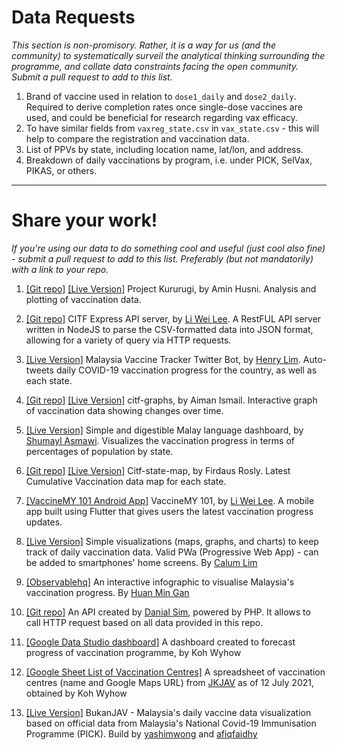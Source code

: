 # Data Requests

_This section is non-promisory. Rather, it is a way for us (and the community) to systematically surveil the analytical thinking surrounding the programme, and collate data constraints facing the open community. Submit a pull request to add to this list._

1) Brand of vaccine used in relation to `dose1_daily` and `dose2_daily`. Required to derive completion rates once single-dose vaccines are used, and could be beneficial for research regarding vax efficacy.
2) To have similar fields from `vaxreg_state.csv` in `vax_state.csv` - this will help to compare the registration and vaccination data.
3) List of PPVs by state, including location name, lat/lon, and address.
4) Breakdown of daily vaccinations by program, i.e. under PICK, SelVax, PIKAS, or others.

---

# Share your work!

_If you're using our data to do something cool and useful (just cool also fine) - submit a pull request to add to this list. Preferably (but not mandatorily) with a link to your repo._

1) [[Git repo]](https://github.com/aminhusni/project_kururugi_offline)
[[Live Version]](https://kururugi.blob.core.windows.net/kururugi/index.html)
Project Kururugi, by Amin Husni. Analysis and plotting of vaccination data.


2) [[Git repo]](https://github.com/leeliwei930/citf-express-api)
CITF Express API server, by [Li Wei Lee](https://techrino.net). A RestFUL API server written in NodeJS to parse the CSV-formatted data into JSON format, allowing for a variety of query via HTTP requests.


3) [[Live Version]](https://twitter.com/MYVaccineCount)
Malaysia Vaccine Tracker Twitter Bot, by [Henry Lim](https://twitter.com/henrylim96). Auto-tweets daily COVID-19 vaccination progress for the country, as well as each state.


4) [[Git repo]](https://github.com/pokgak/citf-graphs)
[[Live Version]](https://pokgak.github.io/citf-graphs)
citf-graphs, by Aiman Ismail. Interactive graph of vaccination data showing changes over time.


5) [[Live Version]](https://mshumayl.github.io/malaysia-vaccination/)
Simple and digestible Malay language dashboard, by [Shumayl Asmawi](https://twitter.com/Shumayl_). Visualizes the vaccination progress in terms of percentages of population by state.

6) [[Git repo]](https://github.com/firdausly/Citf-State-Map)
[[Live Version]](https://firdausly.github.io/Citf-State-Map/)
Citf-state-map, by Firdaus Rosly. Latest Cumulative Vaccination data map for each state.

7) [[VaccineMY 101 Android App]](https://play.google.com/store/apps/details?id=net.techrino.vaccinemy_101)
VaccineMY 101, by [Li Wei Lee](https://techrino.net). A mobile app built using Flutter that gives users the latest vaccination progress updates.

8) [[Live Version]](https://vax.covfefe.my/)
Simple visualizations (maps, graphs, and charts) to keep track of daily vaccination data. Valid PWa (Progressive Web App) - can be added to smartphones' home screens. By [Calum Lim](https://www.linkedin.com/in/calumlim/)

9) [[Observablehq]](https://observablehq.com/@minimumness/malaysias-covid-vaccination-progress)
An interactive infographic to visualise Malaysia's vaccination progress. By [Huan Min Gan](https://ministrudels.github.io/)

10) [[Git repo]](https://github.com/danialsim95/msvac)
An API created by [Danial Sim](https://github.com/danialsim95), powered by PHP. It allows to call HTTP request based on all data provided in this repo.

11) [[Google Data Studio dashboard]](https://datastudio.google.com/s/qEsohEphTnA)
A dashboard created to forecast progress of vaccination programme, by Koh Wyhow

12) [[Google Sheet List of Vaccination Centres]](https://docs.google.com/spreadsheets/d/1Eurs9p9rzCjj33dbMk4266HgqdzONNtYNDwbcEdjpn0/edit?usp=sharing)
A spreadsheet of vaccination centres (name and Google Maps URL) from [JKJAV](https://www.vaksincovid.gov.my/) as of 12 July 2021, obtained by Koh Wyhow

8) [[Live Version]](https://bukanjav.com/)
BukanJAV - Malaysia's daily vaccine data visualization based on official data from Malaysia's National Covid-19 Immunisation Programme (PICK). Build by [yashimwong](https://github.com/yashimwong/) and [afiqfaidhy](https://github.com/balistix)
